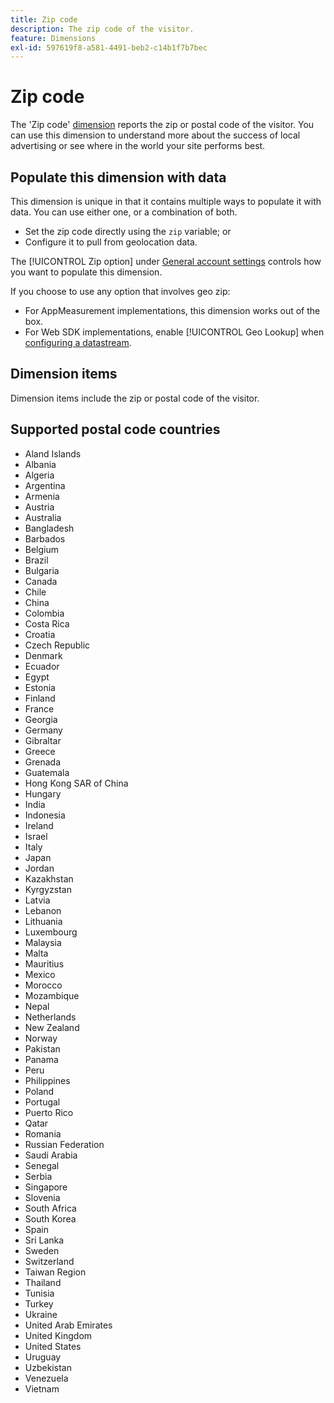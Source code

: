 ```yaml
---
title: Zip code
description: The zip code of the visitor.
feature: Dimensions
exl-id: 597619f8-a581-4491-beb2-c14b1f7b7bec
---
```

# Zip code

The 'Zip code' [dimension](overview.md) reports the zip or postal code of the visitor. You can use this dimension to understand more about the success of local advertising or see where in the world your site performs best.

## Populate this dimension with data

This dimension is unique in that it contains multiple ways to populate it with data. You can use either one, or a combination of both.

* Set the zip code directly using the `zip` variable; or
* Configure it to pull from geolocation data.

The [!UICONTROL Zip option] under [General account settings](/help/admin/admin/c-manage-report-suites/c-edit-report-suites/general/general-acct-settings-admin.md) controls how you want to populate this dimension.

If you choose to use any option that involves geo zip:

* For AppMeasurement implementations, this dimension works out of the box.
* For Web SDK implementations, enable [!UICONTROL Geo Lookup] when [configuring a datastream](https://experienceleague.adobe.com/docs/experience-platform/datastreams/configure.html).

## Dimension items

Dimension items include the zip or postal code of the visitor.

## Supported postal code countries

* Aland Islands
* Albania
* Algeria
* Argentina
* Armenia
* Austria
* Australia
* Bangladesh
* Barbados
* Belgium
* Brazil
* Bulgaria
* Canada
* Chile
* China
* Colombia
* Costa Rica
* Croatia
* Czech Republic
* Denmark
* Ecuador
* Egypt
* Estonia
* Finland
* France
* Georgia
* Germany
* Gibraltar
* Greece
* Grenada
* Guatemala
* Hong Kong SAR of China
* Hungary
* India
* Indonesia
* Ireland
* Israel
* Italy
* Japan
* Jordan
* Kazakhstan
* Kyrgyzstan
* Latvia
* Lebanon
* Lithuania
* Luxembourg
* Malaysia
* Malta
* Mauritius
* Mexico
* Morocco
* Mozambique
* Nepal
* Netherlands
* New Zealand
* Norway
* Pakistan
* Panama
* Peru
* Philippines
* Poland
* Portugal
* Puerto Rico
* Qatar
* Romania
* Russian Federation
* Saudi Arabia
* Senegal
* Serbia
* Singapore
* Slovenia
* South Africa
* South Korea
* Spain
* Sri Lanka
* Sweden
* Switzerland
* Taiwan Region
* Thailand
* Tunisia
* Turkey
* Ukraine
* United Arab Emirates
* United Kingdom
* United States
* Uruguay
* Uzbekistan
* Venezuela
* Vietnam
